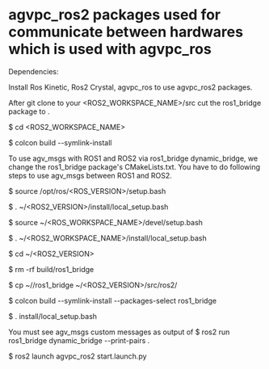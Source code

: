 # agvpc_ros2 packages used for communicate between hardwares which is used with agvpc_ros 

Dependencies:

Install Ros Kinetic, Ros2 Crystal, agvpc_ros to use agvpc_ros2 packages.

After git clone to your <ROS2_WORKSPACE_NAME>/src cut the ros1_bridge package to <another folder>. 

$ cd <ROS2_WORKSPACE_NAME>

$ colcon build --symlink-install

To use agv_msgs with ROS1 and ROS2 via ros1_bridge dynamic_bridge, we change the ros1_bridge package's CMakeLists.txt. You have to do following steps to use agv_msgs between ROS1 and ROS2.

$ source /opt/ros/<ROS_VERSION>/setup.bash

$ . ~/<ROS2_VERSION>/install/local_setup.bash

$ source ~/<ROS_WORKSPACE_NAME>/devel/setup.bash

$ . ~/<ROS2_WORKSPACE_NAME>/install/local_setup.bash

$ cd ~/<ROS2_VERSION>

$ rm -rf build/ros1_bridge

$ cp ~/<another folder>/ros1_bridge ~/<ROS2_VERSION>/src/ros2/
  
$ colcon build --symlink-install --packages-select ros1_bridge

$ . install/local_setup.bash

You must see agv_msgs custom messages as output of $ ros2 run ros1_bridge dynamic_bridge --print-pairs .

$ ros2 launch agvpc_ros2 start.launch.py
